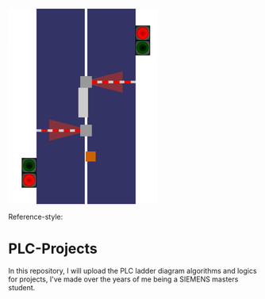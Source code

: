 ![Parking Lot Animation](Parking_Lot_Animation.gif "Parking Lot Animation")

Reference-style: 

# PLC-Projects
In this repository, I will upload the PLC ladder diagram algorithms and logics for projects, I've made over the years of me being a SIEMENS masters student.

